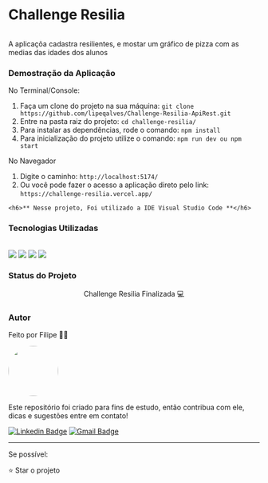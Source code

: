 <h1>Challenge Resilia</h1
  

 <br />
   <img style="border-radius: 50%;" src="https://media.discordapp.net/attachments/1022154445359951912/1022918725550231572/unknown.png?width=458&height=458"  alt=""/>
  <br />
  
<p>A aplicaçõa cadastra resilientes, e mostar um gráfico de pizza com as medias das idades dos alunos</p>


<h3>Demostração da Aplicação</h3>

No Terminal/Console:
<ol>
	<li>Faça um clone do projeto na sua máquina: <code>git clone https://github.com/lipeqalves/Challenge-Resilia-ApiRest.git</code></li>
	<li>Entre na pasta raiz do projeto: <code>cd challenge-resilia/</code></li> 
	<li>Para instalar as dependências, rode o comando: <code>npm install</code>
	<li>Para inicialização do projeto utilize o comando: <code>npm run dev ou npm start</code></li>
</ol>

No Navegador
<ol>
	<li>Digite o caminho: <code>http://localhost:5174/</code></li>
	<li>Ou você pode fazer o acesso a aplicação direto pelo link: <code>https://challenge-resilia.vercel.app/</code></li>
</ol>


  
	<h6>** Nesse projeto, Foi utilizado a IDE Visual Studio Code **</h6>

<h3>Tecnologias Utilizadas</h3>
<div style ="display: inline_block"><br>
<img aling="center" olt="REACT" src="https://img.shields.io/badge/React-20232A?style=for-the-badge&logo=react&logoColor=61DAFB">
<img aling="center" olt="HTML5" src="https://img.shields.io/badge/HTML5-E34F26?style=for-the-badge&logo=html5&logoColor=white">
<img aling="center" olt="CSS3" src="https://img.shields.io/badge/CSS3-1572B6?style=for-the-badge&logo=css3&logoColor=white"> 
<img aling="center" olt="JavaScript" src="https://img.shields.io/badge/JavaScript-F7DF1E?style=for-the-badge&logo=javascript&logoColor=black"> 
</div>
<h3>Status do Projeto</h3>

<p align="center"> Challenge Resilia Finalizada 💻 </p>

<h3>Autor</h3>

Feito por Filipe 👋🏽

 <img style="border-radius: 50%;" src="https://avatars.githubusercontent.com/u/102266909?s=400&u=2e5691364ba12e5323467556079a711c17e7a73c&v=4" width="100px;" alt=""/>
 
 <br />
 
Este repositório foi criado para fins de estudo, então contribua com ele, dicas e sugestões entre em contato!<br>

[![Linkedin Badge](https://img.shields.io/badge/-Filipe-blue?style=flat-square&logo=Linkedin&logoColor=white&link=https://www.linkedin.com/in/filipeqalves/)](https://www.linkedin.com/in/filipeqalves/)
[![Gmail Badge](https://img.shields.io/badge/-lipeqa@gmail.com-c14438?style=flat-square&logo=Gmail&logoColor=white&link=mailto:lipeqa@gmail.com)](mailto:lipeqa@gmail.com)
<hr>

Se possível:

⭐️  Star o projeto
